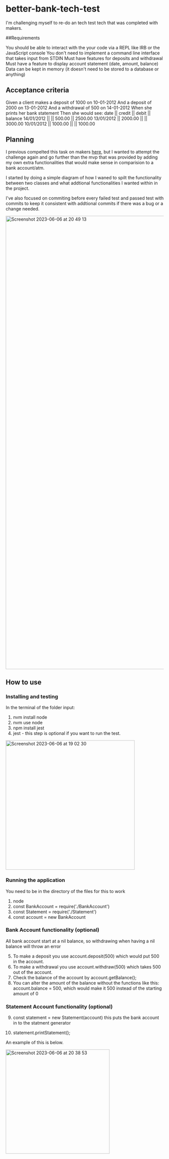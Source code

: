 # better-bank-tech-test
I'm challenging myself to re-do an tech test tech that was completed with makers.

##Requirements

You should be able to interact with the your code via a REPL like IRB or the JavaScript console
You don't need to implement a command line interface that takes input from STDIN
Must have features for deposits and withdrawal
Must have a feature to display account statement (date, amount, balance)
Data can be kept in memory (it doesn't need to be stored to a database or anything)

## Acceptance criteria


Given a client makes a deposit of 1000 on 10-01-2012 And a deposit of 2000 on 13-01-2012 And a withdrawal of 500 on 14-01-2012 When she prints her bank statement Then she would see:
date       || credit  || debit  || balance
14/01/2012 ||         || 500.00 || 2500.00
13/01/2012 || 2000.00 ||        || 3000.00
10/01/2012 || 1000.00 ||        || 1000.00

## Planning 

I previous compelted this task on makers [here]((https://github.com/ShaunFlood/bank-tech-test)), but I wanted to attempt the challenge again and go further than the mvp that was provided by adding my own extra functionalities that would make sense in comparision to a bank account/atm.

I started by doing a simple diagram of how I waned to spilt the functionality between two classes and what addtional functionalities I wanted within in the project.

I've also focused on commiting before every failed test and passed test with commits to keep it consistent with addtional commits if there was a bug or a change needed.

<img width="1440" alt="Screenshot 2023-06-06 at 20 49 13" src="https://github.com/ShaunFlood/better-bank-tech-test/assets/117595516/bd835218-3fc1-418b-b418-54b29f9bc7f7">

## How to use 

### Installing and testing

In the terminal of the folder input:
1) nvm install node
2) nvm use node
3) npm install jest
4) jest - this step is optional if you want to run the test.

<img width="411" alt="Screenshot 2023-06-06 at 19 02 30" src="https://github.com/ShaunFlood/better-bank-tech-test/assets/117595516/c66a8d86-3427-45a8-85f8-becdd764479a">

### Running the application

You need to be in the directory of the files for this to work

1) node
2) const BankAccount = require('./BankAccount')
3) const Statement = require('./Statement')
4) const account = new BankAccount

### Bank Account functionality (optional)

All bank account start at a nil balance, so withdrawing when having a nil balance will throw an error

5) To make a deposit you use account.deposit(500) which would put 500  in the account.
6) To make a withdrawal you use account.withdraw(500) which takes 500 out of the account.
7) Check the balance of the account by account.getBalance();
8) You can alter the amount of the balance without the functions like this: account.balance = 500, which would make it 500 instead of the starting amount of 0
    
### Statement Account functionality (optional)

9) const statement = new Statement(account) 
    this puts the bank account in to the statment generator
    
10) statement.printStatement();

An example of this is below.

<img width="331" alt="Screenshot 2023-06-06 at 20 38 53" src="https://github.com/ShaunFlood/better-bank-tech-test/assets/117595516/b1d48555-1e0c-426a-b611-b8f1720b79d9">
  
